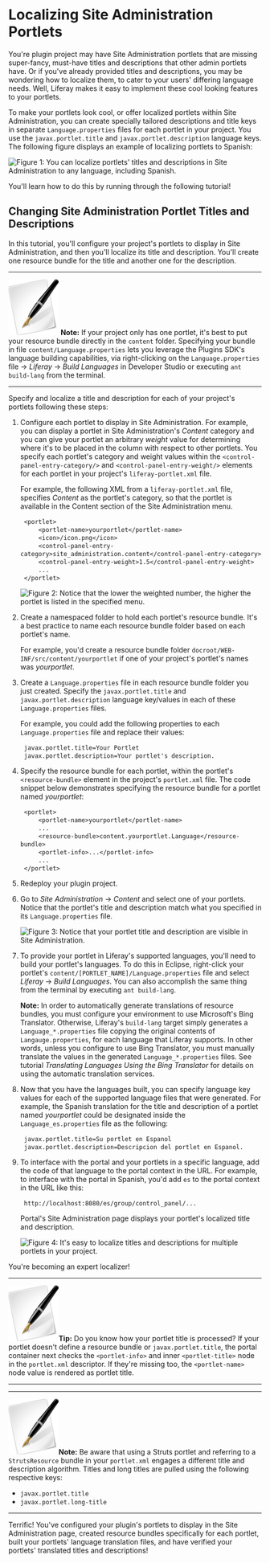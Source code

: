 # Localizing Site Administration Portlets [](id=localizing-site-administration-portlets-lp-6-2-develop-tutorial)

<!-- The beginning and ending test portlets can be found at the following:
Begin: https://github.com/liferay/liferay-docs/tree/master/develop/tutorials/code/plat-fws/prefs/begin/event-listing-portlet
End: https://github.com/liferay/liferay-docs/tree/master/develop/tutorials/code/plat-fws/loc-sa-port/end/event-listing-portlet
-->

You're plugin project may have Site Administration portlets that are missing
super-fancy, must-have titles and descriptions that other admin portlets have.
Or if you've already provided titles and descriptions, you may be wondering how
to localize them, to cater to your users' differing language needs. Well,
Liferay makes it easy to implement these cool looking features to your portlets. 

To make your portlets look cool, or offer localized portlets within Site
Administration, you can create specially tailored descriptions and title keys in
separate `Language.properties` files for each portlet in your project. You use
the `javax.portlet.title` and `javax.portlet.description` language keys. The
following figure displays an example of localizing portlets to Spanish: 

![Figure 1: You can localize portlets' titles and descriptions in Site Administration to any language, including Spanish.](../../images/portlet-title-and-description-es.png)

You'll learn how to do this by running through the following tutorial!

## Changing Site Administration Portlet Titles and Descriptions [](id=changing-site-administration-portlet-titles-and-des-lp-6-2-develop-tutorial)

In this tutorial, you'll configure your project's portlets to display in Site
Administration, and then you'll localize its title and description. You'll
create one resource bundle for the title and another one for the description. 

---

 ![Note](../../images/tip-pen-paper.png) **Note:** If your project only has one
 portlet, it's best to put your resource bundle directly in the `content`
 folder. Specifying your bundle in file `content/Language.properties` lets you
 leverage the Plugins SDK's language building capabilities, via right-clicking
 on the `Language.properties` file &rarr; *Liferay* &rarr; *Build Languages* in
 Developer Studio or executing `ant build-lang` from the terminal. 

---

Specify and localize a title and description for each of your project's portlets
following these steps: 

1. Configure each portlet to display in Site Administration. For example,
   you can display a portlet in  Site Administration's *Content* category and
   you can give your portlet an arbitrary *weight* value for determining where
   it's to be placed in the column with respect to other portlets. You specify
   each portlet's category and weight values within the
   `<control-panel-entry-category/>` and `<control-panel-entry-weight/>`
   elements for each portlet in your project's `liferay-portlet.xml` file.  

    For example, the following XML from a `liferay-portlet.xml` file, specifies
    *Content* as the portlet's category, so that the portlet is available in the
    Content section of the Site Administration menu. 

		<portlet>
			<portlet-name>yourportlet</portlet-name>
			<icon>/icon.png</icon>
			<control-panel-entry-category>site_administration.content</control-panel-entry-category>
			<control-panel-entry-weight>1.5</control-panel-entry-weight>
			...
		</portlet>

    ![Figure 2: Notice that the lower the weighted number, the higher the portlet is listed in the specified menu.](../../images/new-portlet-in-site-admin.png)

2. Create a namespaced folder to hold each portlet's resource bundle. It's a
   best practice to name each resource bundle folder based on each portlet's
   name.

    For example, you'd create a resource bundle folder
    `docroot/WEB-INF/src/content/yourportlet` if one of your project's portlet's
    names was *yourportlet*. 

3. Create a `Language.properties` file in each resource bundle folder you just
   created. Specify the `javax.portlet.title` and `javax.portlet.description`
   language key/values in each of these `Language.properties` files. 

    For example, you could add the following properties to each 
    `Language.properties` file and replace their values: 

        javax.portlet.title=Your Portlet
        javax.portlet.description=Your portlet's description.

4. Specify the resource bundle for each portlet, within the portlet's
   `<resource-bundle>` element in the project's `portlet.xml` file. The code
   snippet below demonstrates specifying the resource bundle for a portlet named
   *yourportlet*: 

        <portlet>
            <portlet-name>yourportlet</portlet-name>
            ...
            <resource-bundle>content.yourportlet.Language</resource-bundle>
            <portlet-info>...</portlet-info>
            ...
        </portlet>

5. Redeploy your plugin project.

6. Go to *Site Administration* &rarr; *Content* and select one of your portlets.
   Notice that the portlet's title and description match what you specified in
   its `Language.properties` file.

    ![Figure 3: Notice that your portlet title and description are visible in Site Administration.](../../images/portlet-title-and-description.png)

7. To provide your portlet in Liferay's supported languages, you'll need to
   build your portlet's languages. To do this in Eclipse, right-click your
   portlet's `content/[PORTLET_NAME]/Language.properties` file and select
   *Liferay* &rarr; *Build Languages*. You can also accomplish the same thing
   from the terminal by executing `ant build-lang`.

    **Note:** In order to automatically generate translations of resource
    bundles, you must configure your environment to use Microsoft's Bing
    Translator. Otherwise, Liferay's `build-lang` target simply generates a
    `Language_*.properties` file copying the original contents of
    `Langauge.properties`, for each language that Liferay supports. In other
    words, unless you configure to use Bing Translator, you must manually
    translate the values in the generated `Language_*.properties` files. See
    tutorial *Translating Languages Using the Bing Translator* for details on
    using the automatic translation services. 

    <!-- TODO set Bing Translator tutorial reference as a link -->

8. Now that you have the languages built, you can specify language key values
   for each of the supported language files that were generated. For example,
   the Spanish translation for the title and description of a portlet named
   *yourportlet* could be designated inside the `Language_es.properties` file as
   the following: 

        javax.portlet.title=Su portlet en Espanol
        javax.portlet.description=Descripcion del portlet en Espanol.

9. To interface with the portal and your portlets in a specific language, add
   the code of that language to the portal context in the URL. For example, to
   interface with the portal in Spanish, you'd add `es` to the portal context in
   the URL like this: 

        http://localhost:8080/es/group/control_panel/...

    Portal's Site Administration page displays your portlet's localized title
    and description.  

    ![Figure 4: It's easy to localize titles and descriptions for multiple portlets in your project.](../../images/portlet-title-and-description-es.png)

You're becoming an expert localizer!

---

 ![Tip](../../images/tip-pen-paper.png)**Tip:** Do you know how your portlet
 title is processed? If your portlet doesn't define a resource bundle or
 `javax.portlet.title`, the portal container next checks the `<portlet-info>`
 and inner `<portlet-title>` node in the `portlet.xml` descriptor. If they're
 missing too, the `<portlet-name>` node value is rendered as portlet title. 

---

---

 ![Note](../../images/tip-pen-paper.png)**Note:** Be aware that using a Struts 
 portlet and referring to a `StrutsResource` bundle in your `portlet.xml`
 engages a different title and description algorithm. Titles and long titles are
 pulled using the following respective keys:

 - `javax.portlet.title`
 - `javax.portlet.long-title` 

---

Terrific! You've configured your plugin's portlets to display in the Site
Administration page, created resource bundles specifically for each portlet,
built your portlets' language translation files, and have verified your
portlets' translated titles and descriptions! 

